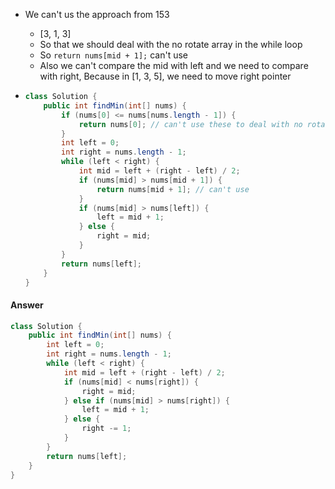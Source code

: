 * We can't us the approach from 153

  * [3, 1, 3] 
  * So that we should deal with the no rotate array in the while loop
  * So `return nums[mid + 1];` can't use
  * Also we can't compare the mid with left and we need to compare with right, Because in [1, 3, 5], we need to move right pointer

* ```java
  class Solution {
      public int findMin(int[] nums) {
          if (nums[0] <= nums[nums.length - 1]) {
              return nums[0]; // can't use these to deal with no rotate first
          }
          int left = 0;
          int right = nums.length - 1;
          while (left < right) {
              int mid = left + (right - left) / 2;
              if (nums[mid] > nums[mid + 1]) {
                  return nums[mid + 1]; // can't use
              }
              if (nums[mid] > nums[left]) {
                  left = mid + 1;
              } else {
                  right = mid; 
              }
          }
          return nums[left];
      }
  }
  ```

#### Answer

```java
class Solution {
    public int findMin(int[] nums) {
        int left = 0;
        int right = nums.length - 1;
        while (left < right) {
            int mid = left + (right - left) / 2;
            if (nums[mid] < nums[right]) {
                right = mid;
            } else if (nums[mid] > nums[right]) {
                left = mid + 1;
            } else {
                right -= 1;
            }
        }
        return nums[left];
    }
}
```

